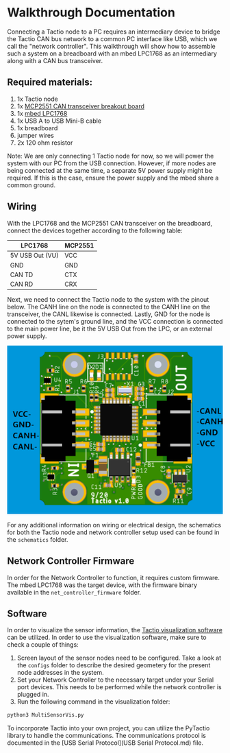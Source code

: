# Walkthrough Documentation

Connecting a Tactio node to a PC requires an intermediary device to bridge the Tactio CAN bus network to a common PC interface like USB, which we call the "network controller". This walkthrough will show how to assemble such a system on a breadboard with an mbed LPC1768 as an intermediary along with a CAN bus transceiver.


## Required materials:
1. 1x Tactio node
2. 1x [MCP2551 CAN transceiver breakout board](http://www.mdfly.com/products/mcp2551-can-hi-spd-transceiver-breakout-board.html)
3. 1x [mbed LPC1768](https://os.mbed.com/platforms/mbed-LPC1768/)
4. 1x USB A to USB Mini-B cable
5. 1x breadboard
6. jumper wires
7. 2x 120 ohm resistor

Note: We are only connecting 1 Tactio node for now, so we will power the system with our PC from the USB connection. However, if more nodes are being connected at the same time, a separate 5V power supply might be required. If this is the case, ensure the power supply and the mbed share a common ground.

## Wiring

With the LPC1768 and the MCP2551 CAN transceiver on the breadboard, connect the devices together according to the following table:

|  LPC1768   | MCP2551 |
|------------|---------|
| 5V USB Out (VU) |   VCC   |
|    GND     	  |   GND   |
|   CAN TD        |   CTX   |
|   CAN RD        |   CRX   |

Next, we need to connect the Tactio node to the system with the pinout below. The CANH line on the node is connected to the CANH line on the transceiver, the CANL likewise is connected. Lastly, GND for the node is connected to the sytem's ground line, and the VCC connection is connected to the main power line, be it the 5V USB Out from the LPC, or an external power supply.

![Tactio node pinout](pinout.png)

For any additional information on wiring or electrical design, the schematics for both the Tactio node and network controller setup used can be found in the `schematics` folder.

## Network Controller Firmware 

In order for the Network Controller to function, it requires custom firmware. The mbed LPC1768 was the target device, with the firmware binary available in the `net_controller_firmware` folder.

## Software 

In order to visualize the sensor information, the [Tactio visualization software](https://github.com/Touche-Design/tactio-software) can be utilized. In order to use the visualization software, make sure to check a couple of things:
1. Screen layout of the sensor nodes need to be configured. Take a look at the `configs` folder to describe the desired geometery for the present node addresses in the system.
2. Set your Network Controller to the necessary target under your Serial port devices. This needs to be performed while the network controller is plugged in.
3. Run the following command in the visualization folder:
```bash
python3 MultiSensorVis.py
```
To incorporate Tactio into your own project, you can utilize the PyTactio library to handle the communications. The communications protocol is documented in the [USB Serial Protocol](USB Serial Protocol.md) file.
